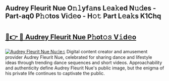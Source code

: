 ## Audrey Fleurit Nue O𝚗𝚕yf𝚊ns L𝚎a𝚔ed N𝚞𝚍es - Part-aq0 P𝚑𝚘tos Vi𝚍𝚎o - H𝚘𝚝 Part L𝚎a𝚔s K1Chq

# <h2><a href="http://kfd2wnm.oniu.top/?m=Audrey+Fleurit+Nue">🔗👉 🔴 Audrey Fleurit Nue P𝚑ot𝚘𝚜 V𝚒d𝚎o</a></h2>

[![Audrey Fleurit Nue Nu𝚍e𝚜](https://i.imgur.com/0qMVB7G.gif)](http://kfd2wnm.oniu.top/?m=Audrey+Fleurit+Nue)
Digital content creator and amusement provider Audrey Fleurit Nue, celebrated for sharing dance and lifestyle ideas through trending dance sequences and short videos. Approachability and authenticity define Audrey Fleurit Nue's public image, but the enigma of his private life continues to captivate the public.  
